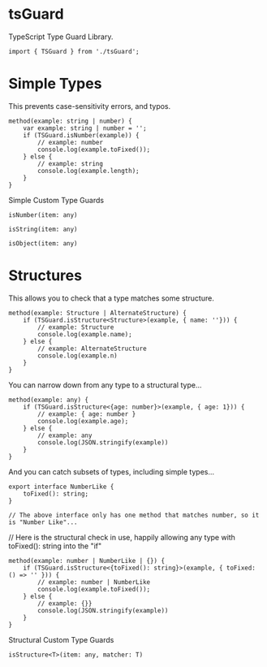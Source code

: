 # tsGuard

TypeScript Type Guard Library.

    import { TSGuard } from './tsGuard';

# Simple Types

This prevents case-sensitivity errors, and typos.

    method(example: string | number) {
        var example: string | number = '';
        if (TSGuard.isNumber(example)) {
            // example: number
            console.log(example.toFixed());
        } else {
            // example: string
            console.log(example.length);
        }
    }

Simple Custom Type Guards

    isNumber(item: any)

    isString(item: any)

    isObject(item: any)

# Structures

This allows you to check that a type matches some structure.

    method(example: Structure | AlternateStructure) {
        if (TSGuard.isStructure<Structure>(example, { name: ''})) {
            // example: Structure
            console.log(example.name);
        } else {
            // example: AlternateStructure
            console.log(example.n)
        }
    }

You can narrow down from any type to a structural type...

    method(example: any) {
        if (TSGuard.isStructure<{age: number}>(example, { age: 1})) {
            // example: { age: number }
            console.log(example.age);
        } else {
            // example: any
            console.log(JSON.stringify(example))
        }
    }

And you can catch subsets of types, including simple types...

    export interface NumberLike {
        toFixed(): string;
    }

    // The above interface only has one method that matches number, so it is "Number Like"...

   // Here is the structural check in use, happily allowing any type with toFixed(): string into the "if"

    method(example: number | NumberLike | {}) {
        if (TSGuard.isStructure<{toFixed(): string}>(example, { toFixed: () => '' })) {
            // example: number | NumberLike
            console.log(example.toFixed());
        } else {
            // example: {}}
            console.log(JSON.stringify(example))
        }
    }

Structural Custom Type Guards

    isStructure<T>(item: any, matcher: T)